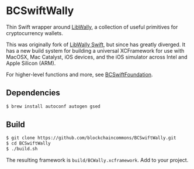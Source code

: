 # BCSwiftWally

Thin Swift wrapper around [LibWally](https://github.com/ElementsProject/libwally-core), a collection of useful primitives for cryptocurrency wallets.

This was originally fork of [LibWally Swift](https://github.com/blockchain/libwally-swift), but since has greatly diverged. It has a new build system for building a universal XCFramework for use with MacOSX, Mac Catalyst, iOS devices, and the iOS simulator across Intel and Apple Silicon (ARM).

For higher-level functions and more, see [BCSwiftFoundation](https://github.com/BlockchainCommons/BCSwiftFoundation).

## Dependencies

```sh
$ brew install autoconf autogen gsed
```

## Build

```sh
$ git clone https://github.com/blockchaincommons/BCSwiftWally.git
$ cd BCSwiftWally
$ ./build.sh
```

The resulting framework is `build/BCWally.xcframework`. Add to your project.

